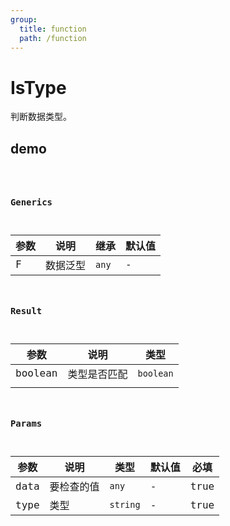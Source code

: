 ```yaml
---
group:
  title: function
  path: /function
---
```


# IsType

判断数据类型。

## demo

<code src="./Demo/index.tsx"/>

### Generics

| **参数** | **说明** | **继承** | **默认值** |
| -------- | -------- | -------- | ---------- |
| F        | 数据泛型 | `any`    | -          |

### Result

| **参数** | **说明**     | **类型**  |
| -------- | ------------ | --------- |
| boolean  | 类型是否匹配 | `boolean` |
|          |              |           |

### Params

| **参数** | **说明**   | **类型** | **默认值** | 必填 |
| -------- | ---------- | -------- | ---------- | ---- |
| data     | 要检查的值 | `any`    | -          | true |
| type     | 类型       | `string` | -          | true |
